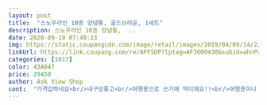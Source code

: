 ```yaml
---
layout: post 
title:  "스노우라인 10종 양념통, 골드브라운, 1세트" 
description: 스노우라인 10종 양념통,  ..
date: 2020-09-19 07:49:13 
img: https://static.coupangcdn.com/image/retail/images/2019/04/09/14/2/d8cc8619-2f18-41ce-a42e-52bcb8ce6f16.jpg 
linkUrl: https://link.coupang.com/re/AFFSDP?lptag=AF3600438&subid=ahnPublicAsk&pageKey=207934030&itemId=616276784&vendorItemId=4616814078&traceid=V0-113-e45809f3b2ecb70c 
categories: [1017] 
color: 43A047 
price: 29450 
author: Ask View Shop 
cont:  "가격값하네요<br/>내구성좋고<br/>여행용으로 쓰기에 딱이에요!!<br/>여행용이나 캠핑용으로 사용 무난합니다.<br/><br/>일단 디자인이 촌스럽지않아좋고<br/>자주 애용할듯 해요 ㅎㅎ<br/>하지만 작은통들은 기름류를 담았을때 세척이 어렵다는 단점이 있습니다<br/>" 
---
```

